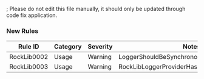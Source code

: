 ﻿; Please do not edit this file manually, it should only be updated through code fix application.

### New Rules
Rule ID | Category | Severity | Notes
--------|----------|----------|-------
RockLib0002 | Usage | Warning | LoggerShouldBeSynchronousAnalyzer
RockLib0003 | Usage | Warning | RockLibLoggerProviderHasMissingLoggerAnalyzer